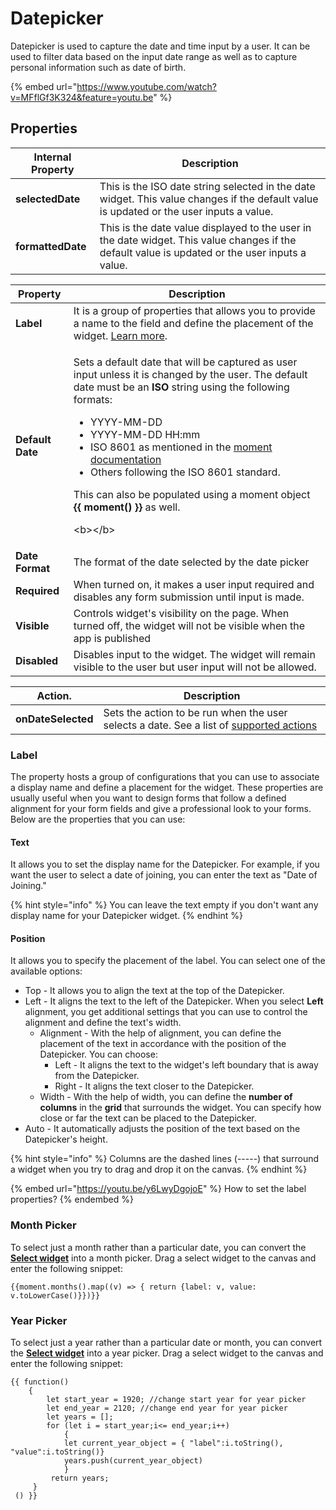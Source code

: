 # Datepicker

Datepicker is used to capture the date and time input by a user. It can be used to filter data based on the input date range as well as to capture personal information such as date of birth.

{% embed url="https://www.youtube.com/watch?v=MFflGf3K324&feature=youtu.be" %}

## Properties

| Internal Property | Description                                                                                                                                     |
| ----------------- | ----------------------------------------------------------------------------------------------------------------------------------------------- |
| **selectedDate**  | This is the ISO date string selected in the date widget. This value changes if the default value is updated or the user inputs a value.         |
| **formattedDate** | This is the date value displayed to the user in the date widget. This value changes if the default value is updated or the user inputs a value. |

| Property         | Description                                                                                                                                                                                                                                                                                                                                                                                                                                                                                                                            |
| ---------------- | -------------------------------------------------------------------------------------------------------------------------------------------------------------------------------------------------------------------------------------------------------------------------------------------------------------------------------------------------------------------------------------------------------------------------------------------------------------------------------------------------------------------------------------- |
| **Label**        | It is a group of properties that allows you to provide a name to the field and define the placement of the widget. [Learn more](datepicker.md#label).                                                                                                                                                                                                                                                                                                                                                                                  |
| **Default Date** | <p>Sets a default date that will be captured as user input unless it is changed by the user. The default date must be an <strong>ISO</strong> string using the following formats:</p><ul><li>YYYY-MM-DD</li><li>YYYY-MM-DD HH:mm</li><li>ISO 8601 as mentioned in the <a href="https://momentjs.com/docs/#/parsing/string/">moment documentation</a></li><li>Others following the ISO 8601 standard.</li></ul><p>This can also be populated using a moment object <strong>{{ moment() }}</strong> as well.</p><p>&#x3C;b>&#x3C;/b></p> |
| **Date Format**  | The format of the date selected by the date picker                                                                                                                                                                                                                                                                                                                                                                                                                                                                                     |
| **Required**     | When turned on, it makes a user input required and disables any form submission until input is made.                                                                                                                                                                                                                                                                                                                                                                                                                                   |
| **Visible**      | Controls widget's visibility on the page. When turned off, the widget will not be visible when the app is published                                                                                                                                                                                                                                                                                                                                                                                                                    |
| **Disabled**     | Disables input to the widget. The widget will remain visible to the user but user input will not be allowed.                                                                                                                                                                                                                                                                                                                                                                                                                           |

| Action.            | Description                                                                                                                      |
| ------------------ | -------------------------------------------------------------------------------------------------------------------------------- |
| **onDateSelected** | Sets the action to be run when the user selects a date. See a list of [supported actions](../appsmith-framework/widget-actions/) |

### Label

The property hosts a group of configurations that you can use to associate a display name and define a placement for the widget. These properties are usually useful when you want to design forms that follow a defined alignment for your form fields and give a professional look to your forms. Below are the properties that you can use:

#### **Text**

It allows you to set the display name for the Datepicker. For example, if you want the user to select a date of joining, you can enter the text as "Date of Joining."

{% hint style="info" %}
You can leave the text empty if you don't want any display name for your Datepicker widget.
{% endhint %}

#### **Position**

It allows you to specify the placement of the label. You can select one of the available options:

* Top - It allows you to align the text at the top of the Datepicker.
* Left - It aligns the text to the left of the Datepicker. When you select **Left** alignment, you get additional settings that you can use to control the alignment and define the text's width.
  * Alignment - With the help of alignment, you can define the placement of the text in accordance with the position of the Datepicker. You can choose:
    * Left - It aligns the text to the widget's left boundary that is away from the Datepicker.
    * Right - It aligns the text closer to the Datepicker.
  * Width - With the help of width, you can define the **number of columns** in the **grid** that surrounds the widget. You can specify how close or far the text can be placed to the Datepicker.
* Auto - It automatically adjusts the position of the text based on the Datepicker's height.

{% hint style="info" %}
Columns are the dashed lines (-----) that surround a widget when you try to drag and drop it on the canvas.
{% endhint %}

{% embed url="https://youtu.be/y6LwyDgojoE" %}
How to set the label properties?
{% endembed %}

### Month Picker

To select just a month rather than a particular date, you can convert the [**Select widget**](dropdown-1.md) into a month picker. Drag a select widget to the canvas and enter the following snippet:

```
{{moment.months().map((v) => { return {label: v, value: v.toLowerCase()}})}}
```

### Year Picker

To select just a year rather than a particular date or month, you can convert the [**Select widget**](dropdown-1.md) into a year picker. Drag a select widget to the canvas and enter the following snippet:

```
{{ function()
    { 
        let start_year = 1920; //change start year for year picker 
        let end_year = 2120; //change end year for year picker 
        let years = []; 
        for (let i = start_year;i<= end_year;i++)
            { 
            let current_year_object = { "label":i.toString(), "value":i.toString()}
            years.push(current_year_object) 
            } 
         return years; 
     }
 () }}
```
